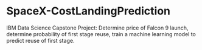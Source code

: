 # SpaceX-CostLandingPrediction
IBM Data Science Capstone Project: Determine price of Falcon 9 launch, determine probability of first stage reuse, train a machine learning model to predict reuse of first stage.

